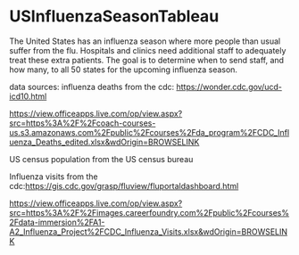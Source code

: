 # USInfluenzaSeasonTableau

The United States has an influenza season where more people than usual suffer from the flu. Hospitals and clinics need additional staff to adequately treat these extra patients. The goal is to determine when to send staff, and how many, to all 50 states for the upcoming influenza season.


data sources:
influenza deaths from the cdc: https://wonder.cdc.gov/ucd-icd10.html

https://view.officeapps.live.com/op/view.aspx?src=https%3A%2F%2Fcoach-courses-us.s3.amazonaws.com%2Fpublic%2Fcourses%2Fda_program%2FCDC_Influenza_Deaths_edited.xlsx&wdOrigin=BROWSELINK

US census population from the US census bureau

Influenza visits from the cdc:https://gis.cdc.gov/grasp/fluview/fluportaldashboard.html

https://view.officeapps.live.com/op/view.aspx?src=https%3A%2F%2Fimages.careerfoundry.com%2Fpublic%2Fcourses%2Fdata-immersion%2FA1-A2_Influenza_Project%2FCDC_Influenza_Visits.xlsx&wdOrigin=BROWSELINK
